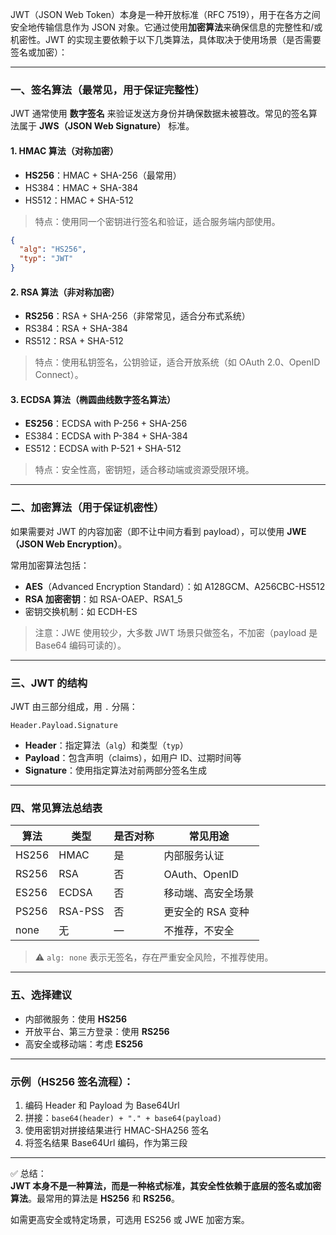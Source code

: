 JWT（JSON Web Token）本身是一种开放标准（RFC 7519），用于在各方之间安全地传输信息作为 JSON 对象。它通过使用**加密算法**来确保信息的完整性和/或机密性。JWT 的实现主要依赖于以下几类算法，具体取决于使用场景（是否需要签名或加密）：

---

### 一、签名算法（最常见，用于保证完整性）
JWT 通常使用 **数字签名** 来验证发送方身份并确保数据未被篡改。常见的签名算法属于 **JWS（JSON Web Signature）** 标准。

#### 1. HMAC 算法（对称加密）
- **HS256**：HMAC + SHA-256（最常用）
- HS384：HMAC + SHA-384
- HS512：HMAC + SHA-512

> 特点：使用同一个密钥进行签名和验证，适合服务端内部使用。

```json
{
  "alg": "HS256",
  "typ": "JWT"
}
```

#### 2. RSA 算法（非对称加密）
- **RS256**：RSA + SHA-256（非常常见，适合分布式系统）
- RS384：RSA + SHA-384
- RS512：RSA + SHA-512

> 特点：使用私钥签名，公钥验证，适合开放系统（如 OAuth 2.0、OpenID Connect）。

#### 3. ECDSA 算法（椭圆曲线数字签名算法）
- **ES256**：ECDSA with P-256 + SHA-256
- ES384：ECDSA with P-384 + SHA-384
- ES512：ECDSA with P-521 + SHA-512

> 特点：安全性高，密钥短，适合移动端或资源受限环境。

---

### 二、加密算法（用于保证机密性）
如果需要对 JWT 的内容加密（即不让中间方看到 payload），可以使用 **JWE（JSON Web Encryption）**。

常用加密算法包括：
- **AES**（Advanced Encryption Standard）：如 A128GCM、A256CBC-HS512
- **RSA 加密密钥**：如 RSA-OAEP、RSA1_5
- 密钥交换机制：如 ECDH-ES

> 注意：JWE 使用较少，大多数 JWT 场景只做签名，不加密（payload 是 Base64 编码可读的）。

---

### 三、JWT 的结构
JWT 由三部分组成，用 `.` 分隔：
```
Header.Payload.Signature
```

- **Header**：指定算法（`alg`）和类型（`typ`）
- **Payload**：包含声明（claims），如用户 ID、过期时间等
- **Signature**：使用指定算法对前两部分签名生成

---

### 四、常见算法总结表

| 算法 | 类型 | 是否对称 | 常见用途 |
|------|------|----------|----------|
| HS256 | HMAC | 是 | 内部服务认证 |
| RS256 | RSA | 否 | OAuth、OpenID |
| ES256 | ECDSA | 否 | 移动端、高安全场景 |
| PS256 | RSA-PSS | 否 | 更安全的 RSA 变种 |
| none | 无 | — | 不推荐，不安全 |

> ⚠️ `alg: none` 表示无签名，存在严重安全风险，不推荐使用。

---

### 五、选择建议
- 内部微服务：使用 **HS256**
- 开放平台、第三方登录：使用 **RS256**
- 高安全或移动端：考虑 **ES256**

---

### 示例（HS256 签名流程）：
1. 编码 Header 和 Payload 为 Base64Url
2. 拼接：`base64(header) + "." + base64(payload)`
3. 使用密钥对拼接结果进行 HMAC-SHA256 签名
4. 将签名结果 Base64Url 编码，作为第三段

---

✅ 总结：  
**JWT 本身不是一种算法，而是一种格式标准，其安全性依赖于底层的签名或加密算法**。最常用的算法是 **HS256** 和 **RS256**。

如需更高安全或特定场景，可选用 ES256 或 JWE 加密方案。
